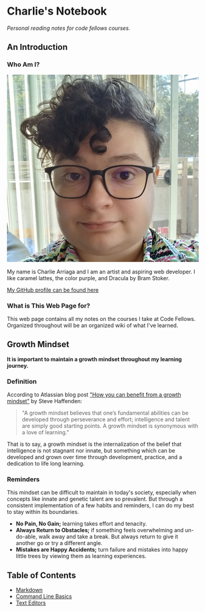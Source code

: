 # Charlie's Notebook

*Personal reading notes for code fellows courses.*

## An Introduction

### Who Am I?

![A picture of Charlie Arriaga](Screenshot_20231002_142419_Gallery.jpg)

My name is Charlie Arriaga and I am an artist and aspiring web developer. I like caramel lattes, the color purple, and Dracula by Bram Stoker. 

[My GitHub profile can be found here](https://github.com/charriaga)

### What is This Web Page for?

This web page contains all my notes on the courses I take at Code Fellows. Organized throughout will be an organized wiki of what I've learned.

## Growth Mindset

**It is important to maintain a growth mindset throughout my learning journey.**

### Definition

According to Atlassian blog post ["How you can benefit from a growth mindset"](https://www.atlassian.com/blog/inside-atlassian/growth-mindset) by Steve Haffenden:
>"A growth mindset believes that one’s fundamental abilities can be developed through perseverance and effort; intelligence and talent are simply good starting points. A growth mindset is synonymous with a love of learning."

That is to say, a growth mindset is the internalization of the belief that intelligence is not stagnant nor innate, but something which can be developed and grown over time through development, practice, and a dedication to life long learning. 

### Reminders

This mindset can be difficult to maintain in today's society, especially when concepts like innate and genetic talent are so prevalent. But through a consistent implementation of a few habits and reminders, I can do my best to stay within its boundaries.

- **No Pain, No Gain;** learning takes effort and tenacity.
- **Always Return to Obstacles;** if something feels overwhelming and un-do-able, walk away and take a break. But always return to give it another go or try a different angle.
- **Mistakes are Happy Accidents;** turn failure and mistakes into happy little trees by viewing them as learning experiences.

## Table of Contents

- [Markdown](READMETWO.md)
- [Command Line Basics](COMMANDLINE.md)
- [Text Editors](TEXTEDITORS.md)
